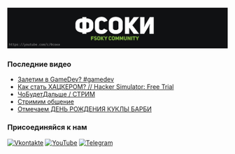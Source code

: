 [![Header](https://github.com/Fsoky/Fsoky/blob/main/assets/header-github.jpg)](https://youtube.com/c/Фсоки)

### Последние видео
<!-- YOUTUBE:START -->
- [Залетим в GameDev? #gamedev](https://www.youtube.com/watch?v=ylFB8SW5uSI)
- [Как стать ХАЦКЕРОМ? // Hacker Simulator: Free Trial](https://www.youtube.com/watch?v=M9NjiUU6aOU)
- [ЧоБудетДальше / СТРИМ](https://www.youtube.com/watch?v=VCvr82nJzRc)
- [Стримим общение](https://www.youtube.com/watch?v=xLtvHvn6pCQ)
- [Отмечаем ДЕНЬ РОЖДЕНИЯ КУКЛЫ БАРБИ](https://www.youtube.com/watch?v=cmsgUGQiCss)
<!-- YOUTUBE:END -->

### Присоединяйся к нам
[![Vkontakte](https://img.shields.io/badge/Vkontakte-black?style=for-the-badge&logo=VK)](https://vk.com/fsoky)
[![YouTube](https://img.shields.io/badge/YouTube-red?style=for-the-badge&logo=YouTube)](https://youtube.com/c/Фсоки)
[![Telegram](https://img.shields.io/badge/Telegram-blue?style=for-the-badge&logo=Telegram)](https://t.me/fsokycommunity)

